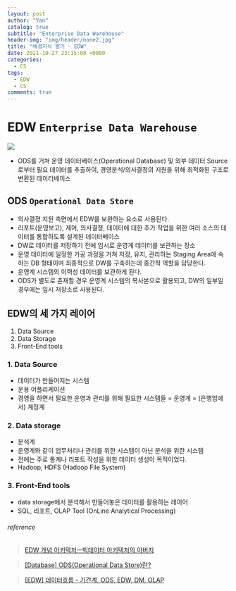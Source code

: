 ```yaml
---
layout: post
author: "Yan"
catalog: true
subtitle: "Enterprise Data Warehouse"
header-img: "img/header/none2.jpg"
title: "배경지식 쌓기 - EDW"
date: 2021-10-27 23:15:08 +0000
categories:
  - CS
tags:
  - EDW
  - CS
comments: true
---
```


# EDW `Enterprise Data Warehouse`

![](https://img1.daumcdn.net/thumb/R1280x0/?scode=mtistory2&fname=https%3A%2F%2Fblog.kakaocdn.net%2Fdn%2FbGn6C2%2FbtqF7Lu9HL0%2FmE8xzKw2olQIWgwI0gxyv1%2Fimg.png)

- ODS를 거쳐 운영 데이터베이스(Operational Database) 및 외부 데이터 Source로부터 필요 데이터를 추출하여, 경영분석/의사결정의 지원을 위해 최적화된 구조로 변환된 데이터베이스

## ODS `Operational Data Store`

- 의사결졍 지원 측면에서 EDW를 보완하는 요소로 사용된다.
- 리포트(운영보고), 제어, 의사결졍, 데이터에 대한 추가 작업을 위한 여러 소스의 데이터를 통합하도록 설계된 데이터베이스
- DW로 데이터를 저장하기 전에 임시로 운영계 데이터를 보관하는 장소
- 운영 데이터에 일정한 가공 과정을 거쳐 저장, 유지, 관리하는 Staging Area에 속하는 DB 형태이며 최종적으로 DW를 구축하는데 중간적 역할을 담당한다.
- 운영계 시스템의 이력성 데이터를 보관하게 된다.
- ODS가 별도로 존재할 경우 운영계 시스템의 복사본으로 활용되고, DW의 일부일 경우에는 임시 저장소로 사용된다.

## EDW의 세 가지 레이어

1. Data Source
2. Data Storage
3. Front-End tools

### 1. Data Source

- 데이터가 만들어지는 시스템
- 운용 어플리케이션
- 경영을 하면서 필요한 운영과 관리를 위해 필요한 시스템들 = 운영계 = (은행업에서) 계정계

### 2. Data storage

- 분석계
- 운영계와 같이 업무처리나 관리를 위한 시스템이 아닌 분석을 위한 시스템
- 전에는 주로 통계나 리포트 작성을 위한 데이터 생성이 목적이었다.
- Hadoop, HDFS (Hadoop File System)

### 3. Front-End tools

- data storage에서 분석해서 만들어놓은 데이터를 활용하는 레이어
- SQL, 리포트, OLAP Tool (OnLine Analytical Processing)

###### reference

> [EDW 개념 아키텍처ㅡ빅데이터 아키텍처의 아버지](https://bigdatamaster.tistory.com/5)

> [[Database] ODS(Operational Data Store)란?](https://narup.tistory.com/81)

> [[EDW] 데이터흐름 - 기간계, ODS, EDW, DM, OLAP](https://bangu4.tistory.com/62)
